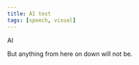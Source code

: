 ```yaml
---
title: AI test
tags: [speech, visual]
---
```

AI
<!-- truncate -->

But anything from here on down will not be.